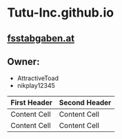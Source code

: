 # **Tutu-Inc.github.io**
## [fsstabgaben.at](http://www.fsstabgaben.at)

## **Owner**:
* AttractiveToad
* nikplay12345



| First Header  | Second Header |
| ------------- | ------------- |
| Content Cell  | Content Cell  |
| Content Cell  | Content Cell  |